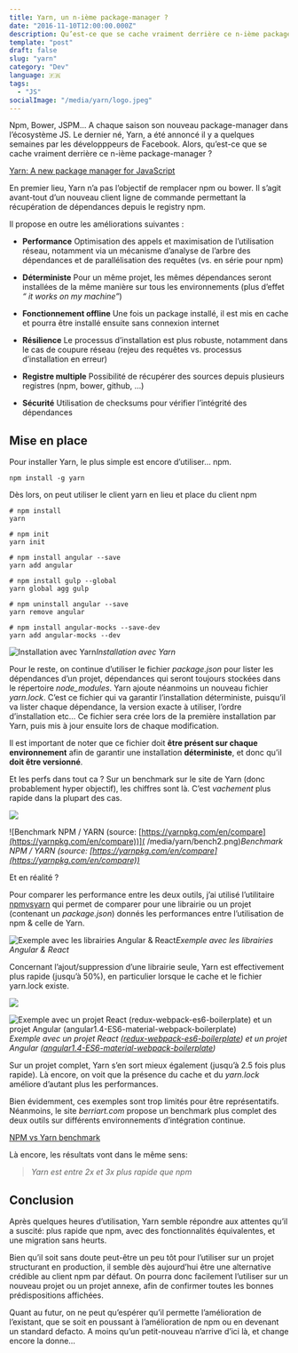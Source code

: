 ```yaml
---
title: Yarn, un n-ième package-manager ?
date: "2016-11-10T12:00:00.000Z"
description: Qu’est-ce que se cache vraiment derrière ce n-ième package-manager, annoncé il y a quelques semaines par Facebook
template: "post"
draft: false
slug: "yarn"
category: "Dev"
language: 🇫🇷
tags:
  - "JS"
socialImage: "/media/yarn/logo.jpeg"
---
```


Npm, Bower, JSPM… A chaque saison son nouveau package-manager dans l’écosystème JS. Le dernier né, Yarn, a été annoncé il y a quelques semaines par les développpeurs de Facebook. Alors, qu’est-ce que se cache vraiment derrière ce n-ième package-manager ?

[Yarn: A new package manager for JavaScript](https://code.facebook.com/posts/1840075619545360)

En premier lieu, Yarn n’a pas l’objectif de remplacer npm ou bower. Il s’agit avant-tout d’un nouveau client ligne de commande permettant la récupération de dépendances depuis le registry npm.

Il propose en outre les améliorations suivantes :

* **Performance**
Optimisation des appels et maximisation de l’utilisation réseau, notamment via un mécanisme d’analyse de l’arbre des dépendances et de parallélisation des requêtes (vs. en série pour npm)

* **Déterministe**
Pour un même projet, les mêmes dépendances seront installées de la même manière sur tous les environnements (plus d’effet *“ it works on my machine”*)

* **Fonctionnement offline**
Une fois un package installé, il est mis en cache et pourra être installé ensuite sans connexion internet

* **Résilience** 
Le processus d’installation est plus robuste, notamment dans le cas de coupure réseau (rejeu des requêtes vs. processus d’installation en erreur)

* **Registre multiple**
Possibilité de récupérer des sources depuis plusieurs registres (npm, bower, github, …)

* **Sécurité**
Utilisation de checksums pour vérifier l’intégrité des dépendances

## Mise en place

Pour installer Yarn, le plus simple est encore d’utiliser… npm.

    npm install -g yarn

Dès lors, on peut utiliser le client yarn en lieu et place du client npm

    # npm install
    yarn

    # npm init
    yarn init

    # npm install angular --save
    yarn add angular 

    # npm install gulp --global
    yarn global agg gulp

    # npm uninstall angular --save
    yarn remove angular

    # npm install angular-mocks --save-dev
    yarn add angular-mocks --dev

![Installation avec Yarn](/media/yarn/yarn_loading.gif)*Installation avec Yarn*

Pour le reste, on continue d’utiliser le fichier *package.json* pour lister les dépendances d’un projet, dépendances qui seront toujours stockées dans le répertoire *node_modules*. Yarn ajoute néanmoins un nouveau fichier *yarn.lock*. C’est ce fichier qui va garantir l’installation déterministe, puisqu’il va lister chaque dépendance, la version exacte à utiliser, l’ordre d’installation etc… Ce fichier sera crée lors de la première installation par Yarn, puis mis à jour ensuite lors de chaque modification.

Il est important de noter que ce fichier doit **être présent sur chaque environnement** afin de garantir une installation **déterministe**, et donc qu’il **doit être versionné**.

Et les perfs dans tout ca ? Sur un benchmark sur le site de Yarn (donc probablement hyper objectif), les chiffres sont là. C’est *vachement* plus rapide dans la plupart des cas.

![](/media/yarn/bench.png)

![Benchmark NPM / YARN (source: [https://yarnpkg.com/en/compare](https://yarnpkg.com/en/compare))]( /media/yarn/bench2.png)*Benchmark NPM / YARN (source: [https://yarnpkg.com/en/compare](https://yarnpkg.com/en/compare))*

Et en réalité ?

Pour comparer les performance entre les deux outils, j’ai utilisé l’utilitaire [npmvsyarn](https://www.npmjs.com/package/npmvsyarn) qui permet de comparer pour une librairie ou un projet (contenant un *package.json*) donnés les performances entre l’utilisation de npm & celle de Yarn.

![Exemple avec les librairies Angular & React](/media/yarn/ex.png)*Exemple avec les librairies Angular & React*

Concernant l’ajout/suppression d’une librairie seule, Yarn est effectivement plus rapide (jusqu’à 50%), en particulier lorsque le cache et le fichier yarn.lock existe.

![](/media/yarn/ex2.png)

![Exemple avec un projet React ([redux-webpack-es6-boilerplate](https://github.com/nicksp/redux-webpack-es6-boilerplate)) et un projet Angular ([angular1.4-ES6-material-webpack-boilerplate](https://github.com/shprink/angular1.4-ES6-material-webpack-boilerplate))](/media/yarn/ex3.png)*Exemple avec un projet React ([redux-webpack-es6-boilerplate](https://github.com/nicksp/redux-webpack-es6-boilerplate)) et un projet Angular ([angular1.4-ES6-material-webpack-boilerplate](https://github.com/shprink/angular1.4-ES6-material-webpack-boilerplate))*

Sur un projet complet, Yarn s’en sort mieux également (jusqu’à 2.5 fois plus rapide). Là encore, on voit que la présence du cache et du *yarn.lock* améliore d’autant plus les performances.

Bien évidemment, ces exemples sont trop limités pour être représentatifs. Néanmoins, le site *berriart.com* propose un benchmark plus complet des deux outils sur différents environnements d’intégration continue.

[NPM vs Yarn benchmark](https://www.berriart.com/blog/2016/10/npm-yarn-benchmark/)

Là encore, les résultats vont dans le même sens:
> *Yarn est entre 2x et 3x plus rapide que npm*

## Conclusion

Après quelques heures d’utilisation, Yarn semble répondre aux attentes qu’il a suscité: plus rapide que npm, avec des fonctionnalités équivalentes, et une migration sans heurts.

Bien qu’il soit sans doute peut-être un peu tôt pour l’utiliser sur un projet structurant en production, il semble dès aujourd’hui être une alternative crédible au client npm par défaut. On pourra donc facilement l’utiliser sur un nouveau projet ou un projet annexe, afin de confirmer toutes les bonnes prédispositions affichées.

Quant au futur, on ne peut qu’espérer qu’il permette l’amélioration de l’existant, que se soit en poussant à l’amélioration de npm ou en devenant un standard defacto. A moins qu’un petit-nouveau n’arrive d’ici là, et change encore la donne…
